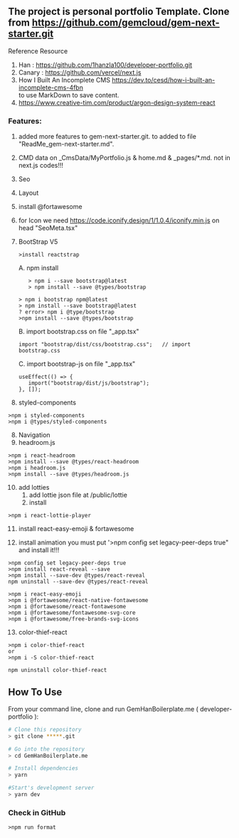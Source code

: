 ## The project is personal portfolio Template. Clone from https://github.com/gemcloud/gem-next-starter.git

Reference Resource

1. Han : https://github.com/1hanzla100/developer-portfolio.git
2. Canary : https://github.com/vercel/next.js
3. How I Built An Incomplete CMS https://dev.to/cesd/how-i-built-an-incomplete-cms-4fbn  
   to use MarkDown to save content.
4. https://www.creative-tim.com/product/argon-design-system-react

### Features:

1. added more features to gem-next-starter.git. to added to file "ReadMe_gem-next-starter.md".
2. CMD data on \_CmsData/MyPortfolio.js & home.md & \_pages/\*.md. not in next.js codes!!!
3. Seo
4. Layout
5. install @fortawesome
6. for Icon we need https://code.iconify.design/1/1.0.4/iconify.min.js on head "SeoMeta.tsx"

7. BootStrap V5

   ```
   >install reactstrap
   ```

   A. npm install

   ```
      > npm i --save bootstrap@latest
      > npm install --save @types/bootstrap
   ```

   ```not use below
   > npm i bootstrap npm@latest
   > npm install --save bootstrap@latest
   ? error> npm i @type/bootstrap
   >npm install --save @types/bootstrap
   ```

   B. import bootstrap.css on file "\_app.tsx"

   ```
   import "bootstrap/dist/css/bootstrap.css";   // import bootstrap.css
   ```

   C. import bootstrap-js on file "\_app.tsx"

   ```
   useEffect(() => {
      import("bootstrap/dist/js/bootstrap");
   }, []);
   ```

8. styled-components

```
>npm i styled-components
>npm i @types/styled-components

```

8. Navigation
9. headroom.js

```
>npm i react-headroom
>npm install --save @types/react-headroom
>npm i headroom.js
>npm install --save @types/headroom.js
```

10. add lotties
    1. add lottie json file at /public/lottie
    2. install

```
>npm i react-lottie-player
```

11. install react-easy-emoji & fortawesome

12. install animation
    you must put '>npm config set legacy-peer-deps true" and install it!!!

```
>npm config set legacy-peer-deps true
>npm install react-reveal --save
>npm install --save-dev @types/react-reveal
npm uninstall --save-dev @types/react-reveal
```

```
>npm i react-easy-emoji
>npm i @fortawesome/react-native-fontawesome
>npm i @fortawesome/react-fontawesome
>npm i @fortawesome/fontawesome-svg-core
>npm i @fortawesome/free-brands-svg-icons
```

13. color-thief-react

```
>npm i color-thief-react
or
>npm i -S color-thief-react

npm uninstall color-thief-react
```

## How To Use

From your command line, clone and run GemHanBoilerplate.me ( developer-portfolio ):

```bash
# Clone this repository
> git clone *****.git

# Go into the repository
> cd GemHanBoilerplate.me

# Install dependencies
> yarn

#Start's development server
> yarn dev
```

### Check in GitHub

```
>npm run format
```
